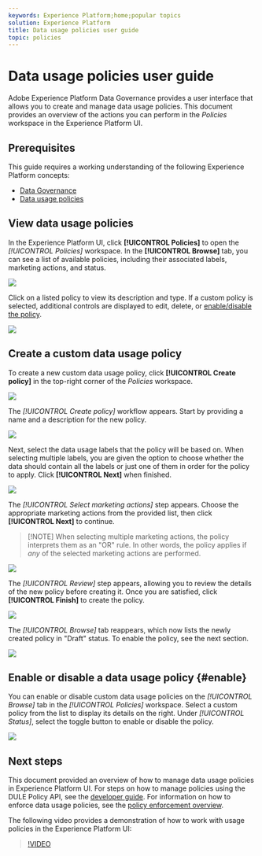```yaml
---
keywords: Experience Platform;home;popular topics
solution: Experience Platform
title: Data usage policies user guide
topic: policies
---
```


# Data usage policies user guide

Adobe Experience Platform Data Governance provides a user interface that allows you to create and manage data usage policies. This document provides an overview of the actions you can perform in the _Policies_ workspace in the Experience Platform UI.

## Prerequisites

This guide requires a working understanding of the following Experience Platform concepts:

- [Data Governance](../home.md)
- [Data usage policies](./overview.md)

## View data usage policies

In the Experience Platform UI, click **[!UICONTROL Policies]** to open the *[!UICONTROL Policies]* workspace. In the **[!UICONTROL Browse]** tab, you can see a list of available policies, including their associated labels, marketing actions, and status.

![](../images/policies/browse-policies.png)

Click on a listed policy to view its description and type. If a custom policy is selected, additional controls are displayed to edit, delete, or [enable/disable the policy](#enable).

![](../images/policies/policy-details.png)

## Create a custom data usage policy

To create a new custom data usage policy, click **[!UICONTROL Create policy]** in the top-right corner of the *Policies* workspace.

![](../images/policies/create-policy-button.png)

The *[!UICONTROL Create policy]* workflow appears. Start by providing a name and a description for the new policy.

![](../images/policies/create-policy-description.png)

Next, select the data usage labels that the policy will be based on. When selecting multiple labels, you are given the option to choose whether the data should contain all the labels or just one of them in order for the policy to apply. Click **[!UICONTROL Next]** when finished.

![](../images/policies/add-labels.png)

The *[!UICONTROL Select marketing actions]* step appears. Choose the appropriate marketing actions from the provided list, then click **[!UICONTROL Next]** to continue.

>[!NOTE] When selecting multiple marketing actions, the policy interprets them as an "OR" rule. In other words, the policy applies if _any_ of the selected marketing actions are performed.

![](../images/policies/add-marketing-actions.png)

The *[!UICONTROL Review]* step appears, allowing you to review the details of the new policy before creating it. Once you are satisfied, click **[!UICONTROL Finish]** to create the policy.

![](../images/policies/policy-review.png)

The *[!UICONTROL Browse]* tab reappears, which now lists the newly created policy in "Draft" status. To enable the policy, see the next section.

![](../images/policies/created-policy.png)

## Enable or disable a data usage policy {#enable}

You can enable or disable custom data usage policies on the *[!UICONTROL Browse]* tab in the *[!UICONTROL Policies]* workspace. Select a custom policy from the list to display its details on the right. Under *[!UICONTROL Status]*, select the toggle button to enable or disable the policy.

![](../images/policies/enable-policy.png)

## Next steps

This document provided an overview of how to manage data usage policies in Experience Platform UI. For steps on how to manage policies using the DULE Policy API, see the [developer guide](../api/getting-started.md). For information on how to enforce data usage policies, see the [policy enforcement overview](../enforcement/overview.md).

The following video provides a demonstration of how to work with usage policies in the Experience Platform UI:

>[!VIDEO](https://video.tv.adobe.com/v/32977?quality=12&learn=on)